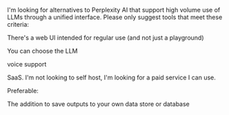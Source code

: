 I'm looking for alternatives to Perplexity AI that support high volume use of LLMs through a unified interface. Please only suggest tools that meet these criteria:

There's a web UI intended for regular use (and not just a playground)

You can choose the LLM

voice support

SaaS. I'm not looking to self host, I'm looking for a paid service I can use.

Preferable:

The addition to save outputs to your own data store or database
